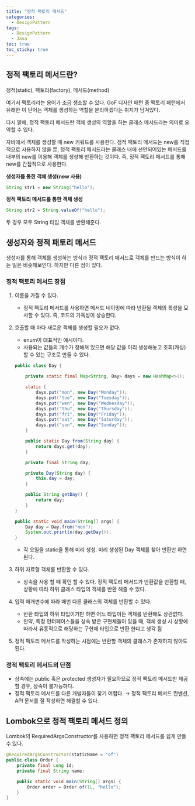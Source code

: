 ```yaml
---
title: "정적 팩토리 메서드"
categories:
  - DesignPattern
tags:
  - DesignPattern
  - Java
toc: true
toc_sticky: true
---
```


## 정적 팩토리 메서드란?

정적(static), 팩토리(factory), 메서드(method)

여기서 팩토리라는 용어가 조금 생소할 수 있다. GoF 디자인 패턴 중 팩토리 패턴에서 유래한 이 단어는 객체를 생성하는 역할을 분리하겠다는 취지가 담겨있다.

다시 말해, 정적 팩토리 메서드란 객체 생성의 역할을 하는 클래스 메서드라는 의미로 요약할 수 있다.

자바에서 객체를 생성할 때 new 키워드를 사용한다. 정적 팩토리 메서드는 new를 직접적으로 사용하지 않을 뿐, 정적 팩토리 메서드라는 클래스 내에 선언되어있는 메서드를 내부의 new를 이용해 객체를 생성해 반환하는 것이다. 즉, 정적 팩토리 메서드를 통해 new를 간접적으로 사용한다.

**생성자를 통한 객체 생성(new 사용)**

```java
String str1 = new String("hello");
```

**정적 팩토리 메서드를 통한 객체 생성**

```java
String str2 = String.valueOf("hello");
```

두 경우 모두 String 타입 객체를 반환해준다.

## 생성자와 정적 패토리 메서드

생성자를 통해 객체를 생성하는 방식과 정적 팩토리 메서드로 객체를 만드는 방식이 하는 일은 비슷해보인다. 하지만 다른 점이 있다.

### 정적 팩토리 메서드 장점

1. 이름을 가질 수 있다.
    - 정적 팩토리 메서드를 사용하면 메서드 네이밍에 따라 반환될 객체의 특성을 묘사할 수 있다. 즉, 코드의 가독성이 상승한다.
2. 호출할 때 마다 새로운 객체를 생성할 필요가 없다.
    - enum이 대표적인 예시이다.
    - 사용되는 값들의 개수가 정해져 있으면 해당 값을 미리 생성해놓고 조회(캐싱) 할 수 있는 구조로 만들 수 있다.
    
    ```java
    public class Day {
    
        private static final Map<String, Day> days = new HashMap<>();
    
        static {
            days.put("mon", new Day("Monday"));
            days.put("tue", new Day("Tuesday"));
            days.put("wen", new Day("Wednesday"));
            days.put("thu", new Day("Thursday"));
            days.put("fri", new Day("Friday"));
            days.put("sat", new Day("Saturday"));
            days.put("sun", new Day("Sunday"));
        }
    
        public static Day from(String day) {
            return days.get(day);
        }
    
        private final String day;
    
        private Day(String day) {
            this.day = day;
        }
    
        public String getDay() {
            return day;
        }
    }
    
    public static void main(String[] args) {
        Day day = Day.from("mon");
        System.out.println(day.getDay());
    }
    ```
    
    - 각 요일을 static을 통해 미리 생성. 미리 생성된 Day 객체를 찾아 반환만 하면 된다.
3. 하위 자료형 객체를 반환할 수 있다.
    - 상속을 사용 할 때 확인 할 수 있다. 정적 팩토리 메서드가 반환값을 반환할 때, 상황에 따라 하위 클래스 타입의 객체를 반환 해줄 수 있다.
4. 입력 매개변수에 따라 매번 다른 클래스의 객체를 반환할 수 있다.
    - 반환 타입의 하위 타입이기만 하면 어느 타입이든 객체를 반환해도 상관없다.
    - 만약, 특정 인터페이스들을 상속 받은 구현체들이 있을 때, 객체 생성 시 상황에 따라서 유동적으로 해당하는 구현체 타입으로 반환 한다고 생각 됨
5. 정적 팩토리 메서드를 작성하는 시점에는 반환할 객체의 클래스가 존재하지 않아도 된다.

### 정적 팩토리 메서드의 단점

- 상속에는 public 혹은 protected 생성자가 필요하므로 정적 팩토리 메서드만 제공할 경우, 상속이 불가능하다.
- 정적 팩토리 메서드를 다른 개발자들이 찾기 어렵다. → 정적 팩토리 메서드 컨벤션, API 문서를 잘 작성하면 해결할 수 있다.

## Lombok으로 정적 팩토리 메서드 정의

Lombok의 RequiredArgsConstructor를 사용하면 정적 팩토리 메서드를 쉽게 만들 수 있다.

```java
@RequiredArgsConstructor(staticName = "of")
public class Order {
    private final Long id;
    private final String name;

    public static void main(String[] args) {
        Order order = Order.of(1L, "hello");
    }
}
```